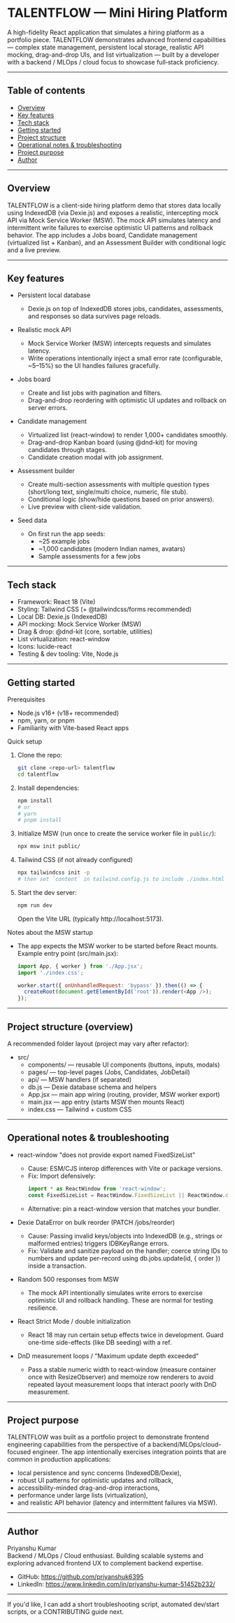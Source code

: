 # TALENTFLOW — Mini Hiring Platform

A high-fidelity React application that simulates a hiring platform as a portfolio piece. TALENTFLOW demonstrates advanced frontend capabilities — complex state management, persistent local storage, realistic API mocking, drag-and-drop UIs, and list virtualization — built by a developer with a backend / MLOps / cloud focus to showcase full‑stack proficiency.

---

## Table of contents
- [Overview](#overview)
- [Key features](#key-features)
- [Tech stack](#tech-stack)
- [Getting started](#getting-started)
- [Project structure](#project-structure)
- [Operational notes & troubleshooting](#operational-notes--troubleshooting)
- [Project purpose](#project-purpose)
- [Author](#author)

---

## Overview
TALENTFLOW is a client-side hiring platform demo that stores data locally using IndexedDB (via Dexie.js) and exposes a realistic, intercepting mock API via Mock Service Worker (MSW). The mock API simulates latency and intermittent write failures to exercise optimistic UI patterns and rollback behavior. The app includes a Jobs board, Candidate management (virtualized list + Kanban), and an Assessment Builder with conditional logic and a live preview.

---

## Key features

- Persistent local database
  - Dexie.js on top of IndexedDB stores jobs, candidates, assessments, and responses so data survives page reloads.

- Realistic mock API
  - Mock Service Worker (MSW) intercepts requests and simulates latency.
  - Write operations intentionally inject a small error rate (configurable, ~5–15%) so the UI handles failures gracefully.

- Jobs board
  - Create and list jobs with pagination and filters.
  - Drag-and-drop reordering with optimistic UI updates and rollback on server errors.

- Candidate management
  - Virtualized list (react-window) to render 1,000+ candidates smoothly.
  - Drag-and-drop Kanban board (using @dnd-kit) for moving candidates through stages.
  - Candidate creation modal with job assignment.

- Assessment builder
  - Create multi-section assessments with multiple question types (short/long text, single/multi choice, numeric, file stub).
  - Conditional logic (show/hide questions based on prior answers).
  - Live preview with client-side validation.

- Seed data
  - On first run the app seeds:
    - ~25 example jobs
    - ~1,000 candidates (modern Indian names, avatars)
    - Sample assessments for a few jobs

---

## Tech stack

- Framework: React 18 (Vite)
- Styling: Tailwind CSS (+ @tailwindcss/forms recommended)
- Local DB: Dexie.js (IndexedDB)
- API mocking: Mock Service Worker (MSW)
- Drag & drop: @dnd-kit (core, sortable, utilities)
- List virtualization: react-window
- Icons: lucide-react
- Testing & dev tooling: Vite, Node.js

---

## Getting started

Prerequisites
- Node.js v16+ (v18+ recommended)
- npm, yarn, or pnpm
- Familiarity with Vite-based React apps

Quick setup
1. Clone the repo:
   ```bash
   git clone <repo-url> talentflow
   cd talentflow
   ```

2. Install dependencies:
   ```bash
   npm install
   # or
   # yarn
   # pnpm install
   ```

3. Initialize MSW (run once to create the service worker file in `public/`):
   ```bash
   npx msw init public/
   ```

4. Tailwind CSS (if not already configured)
   ```bash
   npx tailwindcss init -p
   # then set `content` in tailwind.config.js to include ./index.html and ./src/**/*.{js,jsx,ts,tsx}
   ```

5. Start the dev server:
   ```bash
   npm run dev
   ```
   Open the Vite URL (typically http://localhost:5173).

Notes about the MSW startup
- The app expects the MSW worker to be started before React mounts. Example entry point (src/main.jsx):
  ```js
  import App, { worker } from './App.jsx';
  import './index.css';

  worker.start({ onUnhandledRequest: 'bypass' }).then(() => {
    createRoot(document.getElementById('root')).render(<App />);
  });
  ```

---

## Project structure (overview)
A recommended folder layout (project may vary after refactor):

- src/
  - components/        — reusable UI components (buttons, inputs, modals)
  - pages/             — top-level pages (Jobs, Candidates, JobDetail)
  - api/               — MSW handlers (if separated)
  - db.js              — Dexie database schema and helpers
  - App.jsx            — main app wiring (routing, provider, MSW worker export)
  - main.jsx           — app entry (starts MSW then mounts React)
  - index.css          — Tailwind + custom CSS

---

## Operational notes & troubleshooting

- react-window "does not provide export named FixedSizeList"
  - Cause: ESM/CJS interop differences with Vite or package versions.
  - Fix: Import defensively:
    ```js
    import * as ReactWindow from 'react-window';
    const FixedSizeList = ReactWindow.FixedSizeList || ReactWindow.default?.FixedSizeList;
    ```
  - Alternative: pin a react-window version that matches your bundler.

- Dexie DataError on bulk reorder (PATCH /jobs/reorder)
  - Cause: Passing invalid keys/objects into IndexedDB (e.g., strings or malformed entries) triggers IDBKeyRange errors.
  - Fix: Validate and sanitize payload on the handler; coerce string IDs to numbers and update per-record using db.jobs.update(id, { order }) inside a transaction.

- Random 500 responses from MSW
  - The mock API intentionally simulates write errors to exercise optimistic UI and rollback handling. These are normal for testing resilience.

- React Strict Mode / double initialization
  - React 18 may run certain setup effects twice in development. Guard one-time side-effects (like DB seeding) with a ref.

- DnD measurement loops / "Maximum update depth exceeded"
  - Pass a stable numeric width to react-window (measure container once with ResizeObserver) and memoize row renderers to avoid repeated layout measurement loops that interact poorly with DnD measurement.

---

## Project purpose
TALENTFLOW was built as a portfolio project to demonstrate frontend engineering capabilities from the perspective of a backend/MLOps/cloud-focused engineer. The app intentionally exercises integration points that are common in production applications:
- local persistence and sync concerns (IndexedDB/Dexie),
- robust UI patterns for optimistic updates and rollback,
- accessibility-minded drag-and-drop interactions,
- performance under large lists (virtualization),
- and realistic API behavior (latency and intermittent failures via MSW).

---

## Author
Priyanshu Kumar  
Backend / MLOps / Cloud enthusiast. Building scalable systems and exploring advanced frontend UX to complement backend expertise.

- GitHub: https://github.com/priyanshuk6395  
- LinkedIn: https://www.linkedin.com/in/priyanshu-kumar-51452b232/

---

If you'd like, I can add a short troubleshooting script, automated dev/start scripts, or a CONTRIBUTING guide next.
